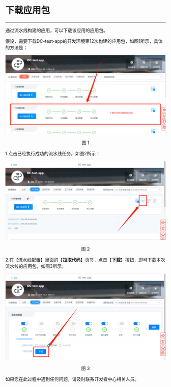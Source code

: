 # 下载应用包

----

通过流水线构建的应用，可以下载该应用的应用包。

假设，需要下载DC-test-app的开发环境第12次构建的应用包，如图1所示，具体的方法是：

<div align=center>

<img src="images/download_app_package_1.png"/>

</div>

<p align="center">图 1</p>

1.点击已经执行成功的流水线任务，如图2所示：

<div align=center>

<img src="images/download_app_package_2.png"/>

</div>

<p align="center">图 2</p>

2.在【流水线配置】里面的【**拉取代码**】页签，点击【**下载**】按钮，即可下载本次流水线的应用包，如图3所示。

<div align=center>

<img src="images/download_app_package_3.png"/>

</div>

<p align="center">图 3</p>

如果您在此过程中遇到任何问题，请及时联系开发者中心相关人员。
